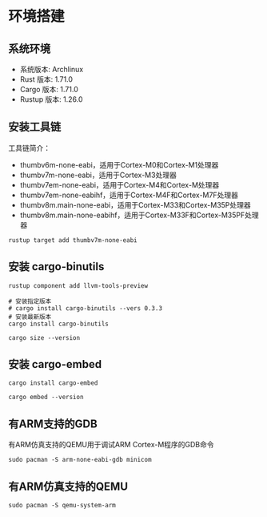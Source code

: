 # 环境搭建

## 系统环境
- 系统版本: Archlinux
- Rust 版本: 1.71.0
- Cargo 版本: 1.71.0
- Rustup 版本: 1.26.0


## 安装工具链
工具链简介：
- thumbv6m-none-eabi，适用于Cortex-M0和Cortex-M1处理器
- thumbv7m-none-eabi，适用于Cortex-M3处理器
- thumbv7em-none-eabi，适用于Cortex-M4和Cortex-M处理器
- thumbv7em-none-eabihf，适用于Cortex-M4F和Cortex-M7F处理器
- thumbv8m.main-none-eabi，适用于Cortex-M33和Cortex-M35P处理器
- thumbv8m.main-none-eabihf，适用于Cortex-M33F和Cortex-M35PF处理器


```shell
rustup target add thumbv7m-none-eabi
```

## 安装 cargo-binutils
```shell
rustup component add llvm-tools-preview

# 安装指定版本
# cargo install cargo-binutils --vers 0.3.3
# 安装最新版本
cargo install cargo-binutils

cargo size --version
```

## 安装 cargo-embed
```shell
cargo install cargo-embed

cargo embed --version
```

## 有ARM支持的GDB 
有ARM仿真支持的QEMU用于调试ARM Cortex-M程序的GDB命令
```shell
sudo pacman -S arm-none-eabi-gdb minicom
```

## 有ARM仿真支持的QEMU
```shell
sudo pacman -S qemu-system-arm
```
